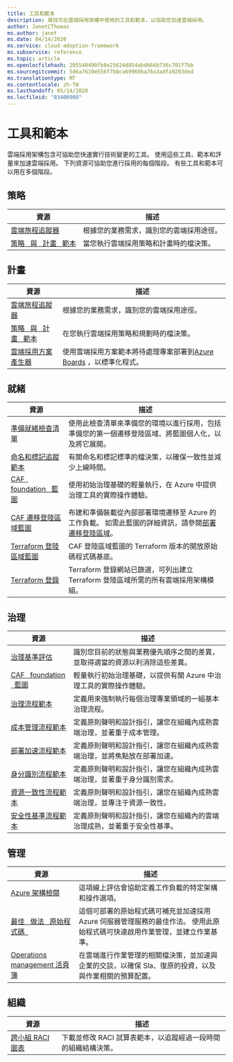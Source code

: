 ```yaml
---
title: 工具和範本
description: 尋找可在雲端採用架構中使用的工具和範本，以協助您加速雲端採用。
author: JanetCThomas
ms.author: janet
ms.date: 04/14/2020
ms.service: cloud-adoption-framework
ms.subservice: reference
ms.topic: article
ms.openlocfilehash: 205540490fb8e25624d854abd666b736c701f7bb
ms.sourcegitcommit: 5d6a7610e556f7b8ca69960ba76a3adfa9203ded
ms.translationtype: MT
ms.contentlocale: zh-TW
ms.lasthandoff: 05/14/2020
ms.locfileid: "83400908"
---
```

<!-- cSpell:ignore Terraform's -->

# <a name="tools-and-templates"></a>工具和範本

雲端採用架構包含可協助您快速實行技術變更的工具。 使用這些工具、範本和評量來加速雲端採用。 下列資源可協助您進行採用的每個階段。 有些工具和範本可以用在多個階段。

## <a name="strategy"></a>策略

| 資源 | 描述 |
|----------|-------------|
| [雲端旅程追蹤器](https://docs.microsoft.com/assessments/?mode=pre-assessment&id=cloud-journey-tracker) | 根據您的業務需求，識別您的雲端採用途徑。 |
| [策略 &nbsp; 與 &nbsp; 計畫 &nbsp; 範本](https://archcenter.blob.core.windows.net/cdn/fusion/readiness/Microsoft-Cloud-Adoption-Framework-Strategy-and-Plan-Template.docx) | 當您執行雲端採用策略和計畫時的檔決策。 |

## <a name="plan"></a>計畫

| 資源 | 描述 |
|----------|-------------|
| [雲端旅程追蹤器](https://docs.microsoft.com/assessments/?mode=pre-assessment&id=cloud-journey-tracker) | 根據您的業務需求，識別您的雲端採用途徑。 |
| [策略 &nbsp; 與 &nbsp; 計畫 &nbsp; 範本](https://archcenter.blob.core.windows.net/cdn/fusion/readiness/Microsoft-Cloud-Adoption-Framework-Strategy-and-Plan-Template.docx) | 在您執行雲端採用策略和規劃時的檔決策。 |
| [雲端採用方案產生器](../plan/template.md) | 使用雲端採用方案範本將待處理專案部署到[Azure Boards](https://docs.microsoft.com/azure/devops/boards/get-started/what-is-azure-boards) ，以標準化程式。 |

## <a name="ready"></a>就緒

| 資源 | 描述 |
|----------|-------------|
| [準備就緒檢查清單](https://raw.githubusercontent.com/Microsoft/CloudAdoptionFramework/master/ready/readiness-checklist.docx) | 使用此檢查清單來準備您的環境以進行採用，包括準備您的第一個遷移登陸區域、將藍圖個人化，以及將它展開。 |
| [命名和標記追蹤範本](https://archcenter.blob.core.windows.net/cdn/fusion/readiness/CAF%20Readiness%20Naming%20and%20Tagging%20tracking%20template.xlsx) | 有關命名和標記標準的檔決策，以確保一致性並減少上線時間。 |
| [CAF &nbsp; foundation &nbsp; 藍圖](https://github.com/Microsoft/CloudAdoptionFramework/tree/master/ready/migration-landing-zone-governance) | 使用初始治理基礎的輕量執行，在 Azure 中提供治理工具的實際操作體驗。 |
| [CAF 遷移登陸區域藍圖](https://github.com/Microsoft/CloudAdoptionFramework/tree/master/ready/migration-landing-zone) | 布建和準備裝載從內部部署環境遷移至 Azure 的工作負載。 如需此藍圖的詳細資訊，請參閱[部署遷移登陸區域](../ready/landing-zone/migrate-landing-zone.md)。 |
| [Terraform 登陸區域藍圖](../ready/landing-zone/terraform-landing-zone.md) | CAF 登陸區域藍圖的 Terraform 版本的開放原始碼程式碼基底。 |
| [Terraform 登錄](https://registry.terraform.io/search?q=aztfmod) | Terraform 登錄網站已篩選，可列出建立 Terraform 登陸區域所需的所有雲端採用架構模組。 |

## <a name="govern"></a>治理

| 資源 | 描述 |
|----------|-------------|
| [治理基準評估](https://cafbaseline.com) | 識別您目前的狀態與業務優先順序之間的差異，並取得適當的資源以利消除這些差異。 |
| [CAF &nbsp; foundation &nbsp; 藍圖](https://github.com/Microsoft/CloudAdoptionFramework/tree/master/ready/migration-landing-zone-governance) | 輕量執行初始治理基礎，以提供有關 Azure 中治理工具的實際操作體驗。 |
| [治理流程範本](https://archcenter.blob.core.windows.net/cdn/fusion/governance/Governance%20Discipline%20Template.docx) | 定義用來強制執行每個治理專業領域的一組基本治理流程。 |
| [成本管理流程範本](https://archcenter.blob.core.windows.net/cdn/fusion/governance/Cost%20Management%20Discipline%20Template.docx) | 定義原則聲明和設計指引，讓您在組織內成熟雲端治理，並著重于成本管理。 |
| [部署加速流程範本](https://archcenter.blob.core.windows.net/cdn/fusion/governance/Deployment%20Acceleration%20Discipline%20Template.docx) | 定義原則聲明和設計指引，讓您在組織內成熟雲端治理，並將焦點放在部署加速。 |
| [身分識別流程範本](https://archcenter.blob.core.windows.net/cdn/fusion/governance/identity%20baseline%20discipline%20template.docx) | 定義原則聲明和設計指引，讓您在組織內成熟雲端治理，並著重于身分識別需求。 |
| [資源一致性流程範本](https://archcenter.blob.core.windows.net/cdn/fusion/governance/Resource%20Consistency%20Discipline%20Template.docx) | 定義原則聲明和設計指引，讓您在組織內成熟雲端治理，並專注于資源一致性。 |
| [安全性基準流程範本](https://archcenter.blob.core.windows.net/cdn/fusion/governance/Security%20Baseline%20Discipline%20Template.docx) | 定義原則聲明和設計指引，讓您在組織內的雲端治理成熟，並著重于安全性基準。 |

## <a name="manage"></a>管理

| 資源 | 描述 |
|----------|-------------|
| [Azure 架構檢閱](https://docs.microsoft.com/assessments/?id=azure-architecture-review) | 這項線上評估會協助定義工作負載的特定架構和操作選項。 |
| [最佳 &nbsp; 做法 &nbsp; 原始程式碼 &nbsp;](https://github.com/Microsoft/CloudAdoptionFramework/tree/master/manage/Automation-Best-Practices) | 這個可部署的原始程式碼可補充並加速採用 Azure 伺服器管理服務的最佳作法。 使用此原始程式碼可快速啟用作業管理，並建立作業基準。 |
| [Operations management 活頁簿](https://raw.githubusercontent.com/Microsoft/CloudAdoptionFramework/master/manage/opsmanagementworkbook.xlsx) | 在雲端進行作業管理的相關檔決策，並加速與企業的交談，以確保 Sla、復原的投資，以及與作業相關的預算配置。 |

## <a name="organize"></a>組織

| 資源 | 描述 |
|----------|-------------|
| [跨小組 RACI 圖表](https://archcenter.blob.core.windows.net/cdn/fusion/management/raci-template.xlsx) | 下載並修改 RACI 試算表範本，以追蹤經過一段時間的組織結構決策。 |
